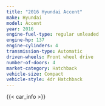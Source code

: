 ```yaml
---
title: "2016 Hyundai Accent"
make: Hyundai
model: Accent
year: 2016
engine-fuel-type: regular unleaded
engine-hp: 137
engine-cylinders: 4
transmission-type: Automatic
driven-wheels: Front wheel drive
number-of-doors: 4
market-category: Hatchback
vehicle-size: Compact
vehicle-style: 4dr Hatchback
---
```


{{< car_info >}}
